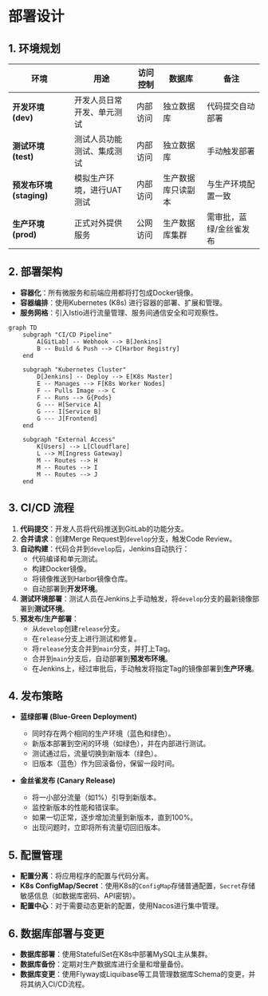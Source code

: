 # 部署设计

## 1. 环境规划

| 环境 | 用途 | 访问控制 | 数据库 | 备注 |
|---|---|---|---|---|
| **开发环境 (dev)** | 开发人员日常开发、单元测试 | 内部访问 | 独立数据库 | 代码提交自动部署 |
| **测试环境 (test)** | 测试人员功能测试、集成测试 | 内部访问 | 独立数据库 | 手动触发部署 |
| **预发布环境 (staging)** | 模拟生产环境，进行UAT测试 | 内部访问 | 生产数据库只读副本 | 与生产环境配置一致 |
| **生产环境 (prod)** | 正式对外提供服务 | 公网访问 | 生产数据库集群 | 需审批，蓝绿/金丝雀发布 |

## 2. 部署架构

- **容器化**：所有微服务和前端应用都将打包成Docker镜像。
- **容器编排**：使用Kubernetes (K8s) 进行容器的部署、扩展和管理。
- **服务网格**：引入Istio进行流量管理、服务间通信安全和可观察性。

```mermaid
graph TD
    subgraph "CI/CD Pipeline"
        A[GitLab] -- Webhook --> B[Jenkins]
        B -- Build & Push --> C[Harbor Registry]
    end

    subgraph "Kubernetes Cluster"
        D[Jenkins] -- Deploy --> E[K8s Master]
        E -- Manages --> F[K8s Worker Nodes]
        F -- Pulls Image --> C
        F -- Runs --> G{Pods}
        G --- H[Service A]
        G --- I[Service B]
        G --- J[Frontend]
    end

    subgraph "External Access"
        K[Users] --> L[Cloudflare]
        L --> M[Ingress Gateway]
        M -- Routes --> H
        M -- Routes --> I
        M -- Routes --> J
    end
```

## 3. CI/CD 流程

1.  **代码提交**：开发人员将代码推送到GitLab的功能分支。
2.  **合并请求**：创建Merge Request到`develop`分支，触发Code Review。
3.  **自动构建**：代码合并到`develop`后，Jenkins自动执行：
    -   代码编译和单元测试。
    -   构建Docker镜像。
    -   将镜像推送到Harbor镜像仓库。
    -   自动部署到**开发环境**。
4.  **测试环境部署**：测试人员在Jenkins上手动触发，将`develop`分支的最新镜像部署到**测试环境**。
5.  **预发布/生产部署**：
    -   从`develop`创建`release`分支。
    -   在`release`分支上进行测试和修复。
    -   将`release`分支合并到`main`分支，并打上Tag。
    -   合并到`main`分支后，自动部署到**预发布环境**。
    -   在Jenkins上，经过审批后，手动触发将指定Tag的镜像部署到**生产环境**。

## 4. 发布策略

- **蓝绿部署 (Blue-Green Deployment)**
  -   同时存在两个相同的生产环境（蓝色和绿色）。
  -   新版本部署到空闲的环境（如绿色），并在内部进行测试。
  -   测试通过后，流量切换到新版本（绿色）。
  -   旧版本（蓝色）作为回滚备份，保留一段时间。

- **金丝雀发布 (Canary Release)**
  -   将一小部分流量（如1%）引导到新版本。
  -   监控新版本的性能和错误率。
  -   如果一切正常，逐步增加流量到新版本，直到100%。
  -   出现问题时，立即将所有流量切回旧版本。

## 5. 配置管理

- **配置分离**：将应用程序的配置与代码分离。
- **K8s ConfigMap/Secret**：使用K8s的`ConfigMap`存储普通配置，`Secret`存储敏感信息（如数据库密码、API密钥）。
- **配置中心**：对于需要动态更新的配置，使用Nacos进行集中管理。

## 6. 数据库部署与变更

- **数据库部署**：使用StatefulSet在K8s中部署MySQL主从集群。
- **数据库备份**：定期对生产数据库进行全量和增量备份。
- **数据库变更**：使用Flyway或Liquibase等工具管理数据库Schema的变更，并将其纳入CI/CD流程。